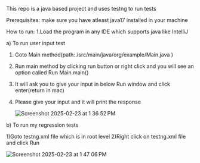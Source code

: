 This repo is a java based project and uses testng to run tests

Prerequisites: make sure you have atleast java17 installed in your machine

How to run:
1.Load the program in any IDE which supports java like IntelliJ

 a) To run user input test
 
 1) Goto Main method(path: /src/main/java/org/example/Main.java )
 2) Run main method by clicking run button or right click and you will see an option called Run Main.main()
 3) It will ask you to give your input in below Run window and click enter(return in mac)
 4) Please give your input and it will print the response

    ![Screenshot 2025-02-23 at 1 36 52 PM](https://github.com/user-attachments/assets/668896d9-6fb2-4189-b01e-4d36deab7a8f)


 b) To run my regression tests
 
 1)Goto testng.xml file which is in root level
 2)Right click on testng.xml file and click Run

 
 ![Screenshot 2025-02-23 at 1 47 06 PM](https://github.com/user-attachments/assets/a5101186-e068-4b74-ad6c-db75c26e544d)


 

